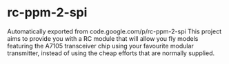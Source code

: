 # rc-ppm-2-spi
Automatically exported from code.google.com/p/rc-ppm-2-spi
This project aims to provide you with a RC module that will allow you fly models featuring the A7105 transceiver chip 
using your favourite modular transmitter, instead of using the cheap efforts that are normally supplied.
